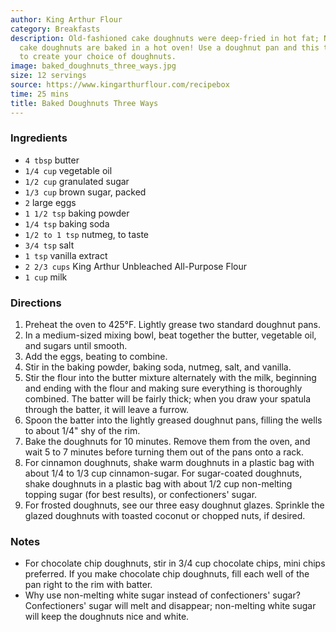 ```yaml
---
author: King Arthur Flour
category: Breakfasts
description: Old-fashioned cake doughnuts were deep-fried in hot fat; NEW-fashioned
  cake doughnuts are baked in a hot oven! Use a doughnut pan and this tasty recipe
  to create your choice of doughnuts.
image: baked_doughnuts_three_ways.jpg
size: 12 servings
source: https://www.kingarthurflour.com/recipebox
time: 25 mins
title: Baked Doughnuts Three Ways
---
```

### Ingredients

* `4 tbsp` butter
* `1/4 cup` vegetable oil
* `1/2 cup` granulated sugar
* `1/3 cup` brown sugar, packed
* `2` large eggs
* `1 1/2 tsp` baking powder
* `1/4 tsp` baking soda
* `1/2 to 1 tsp` nutmeg, to taste
* `3/4 tsp` salt
* `1 tsp` vanilla extract
* `2 2/3 cups` King Arthur Unbleached All-Purpose Flour
* `1 cup` milk

### Directions

1. Preheat the oven to 425°F. Lightly grease two standard doughnut pans.
2. In a medium-sized mixing bowl, beat together the butter, vegetable oil, and sugars until smooth.
3. Add the eggs, beating to combine.
4. Stir in the baking powder, baking soda, nutmeg, salt, and vanilla.
5. Stir the flour into the butter mixture alternately with the milk, beginning and ending with the flour and making sure everything is thoroughly combined. The batter will be fairly thick; when you draw your spatula through the batter, it will leave a furrow.
6. Spoon the batter into the lightly greased doughnut pans, filling the wells to about 1/4" shy of the rim.
7. Bake the doughnuts for 10 minutes. Remove them from the oven, and wait 5 to 7 minutes before turning them out of the pans onto a rack.
8. For cinnamon doughnuts, shake warm doughnuts in a plastic bag with about 1/4 to 1/3 cup cinnamon-sugar. For sugar-coated doughnuts, shake doughnuts in a plastic bag with about 1/2 cup non-melting topping sugar (for best results), or confectioners' sugar.
9. For frosted doughnuts, see our three easy doughnut glazes. Sprinkle the glazed doughnuts with toasted coconut or chopped nuts, if desired.

### Notes

* For chocolate chip doughnuts, stir in 3/4 cup chocolate chips, mini chips preferred. If you make chocolate chip doughnuts, fill each well of the pan right to the rim with batter.
* Why use non-melting white sugar instead of confectioners' sugar? Confectioners' sugar will melt and disappear; non-melting white sugar will keep the doughnuts nice and white.